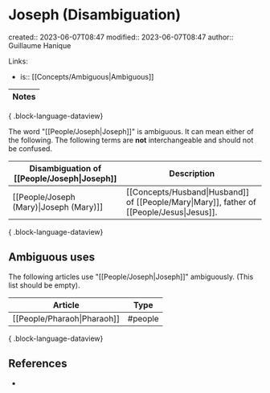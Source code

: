# Joseph (Disambiguation)

created:: 2023-06-07T08:47
modified:: 2023-06-07T08:47
author:: Guillaume Hanique  

Links:

- is:: [[Concepts/Ambiguous\|Ambiguous]]

| Notes |
| ----- |

{ .block-language-dataview}

The word "[[People/Joseph\|Joseph]]" is ambiguous. It can mean either of the following. The following terms are **not** interchangeable and should not be confused.

| Disambiguation of [[People/Joseph\|Joseph]]               | Description                                   |
| ------------------------------------------ | --------------------------------------------- |
| [[People/Joseph (Mary)\|Joseph (Mary)]] | [[Concepts/Husband\|Husband]] of [[People/Mary\|Mary]], father of [[People/Jesus\|Jesus]]. |

{ .block-language-dataview}

## Ambiguous uses

The following articles use "[[People/Joseph\|Joseph]]" ambiguously. (This list should be empty).

| Article                        | Type    |
| ------------------------------ | ------- |
| [[People/Pharaoh\|Pharaoh]] | #people |

{ .block-language-dataview}

## References

- 
